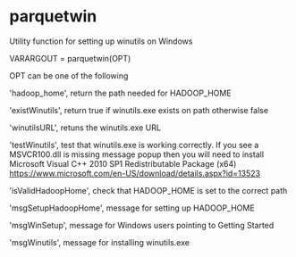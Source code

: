 
#   parquetwin







Utility function for setting up winutils on Windows

VARARGOUT = parquetwin(OPT)

OPT can be one of the following

'hadoop_home', return the path needed for HADOOP_HOME

'existWinutils', return true if winutils.exe exists on path otherwise
false

'winutilsURL', retuns the winutils.exe URL

'testWinutils', test that winutils.exe is working correctly.
If you see a MSVCR100.dll is missing message popup then you will need
to install Microsoft Visual C++ 2010 SP1 Redistributable Package (x64)
https://www.microsoft.com/en-US/download/details.aspx?id=13523

'isValidHadoopHome', check that HADOOP_HOME is set to the correct path

'msgSetupHadoopHome', message for setting up HADOOP_HOME

'msgWinSetup', message for Windows users pointing to Getting Started

'msgWinutils', message for installing winutils.exe
